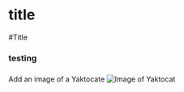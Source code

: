 # title
#Title

### testing <h3>

Add an image of a Yaktocate
![Image of Yaktocat](https://octodex.github.com/images/yaktocat.png)

